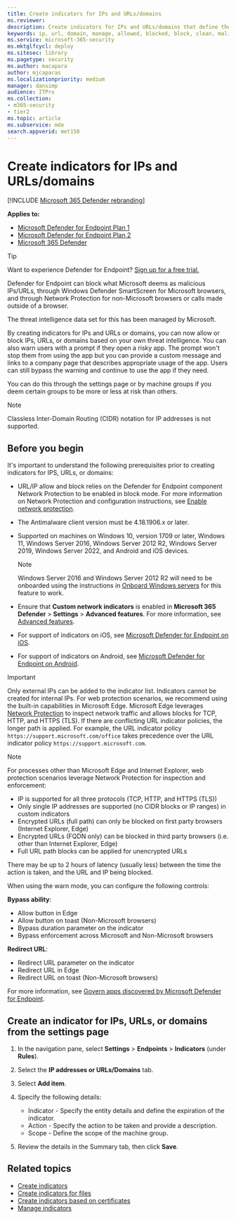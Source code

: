 ```yaml
---
title: Create indicators for IPs and URLs/domains
ms.reviewer:
description: Create indicators for IPs and URLs/domains that define the detection, prevention, and exclusion of entities.
keywords: ip, url, domain, manage, allowed, blocked, block, clean, malicious, file hash, ip address, urls, domain
ms.service: microsoft-365-security
ms.mktglfcycl: deploy
ms.sitesec: library
ms.pagetype: security
ms.author: macapara
author: mjcaparas
ms.localizationpriority: medium
manager: dansimp
audience: ITPro
ms.collection: 
- m365-security
- tier2
ms.topic: article
ms.subservice: mde
search.appverid: met150
---
```


# Create indicators for IPs and URLs/domains

[!INCLUDE [Microsoft 365 Defender rebranding](../../includes/microsoft-defender.md)]

**Applies to:**
- [Microsoft Defender for Endpoint Plan 1](https://go.microsoft.com/fwlink/p/?linkid=2154037)
- [Microsoft Defender for Endpoint Plan 2](https://go.microsoft.com/fwlink/p/?linkid=2154037)
- [Microsoft 365 Defender](https://go.microsoft.com/fwlink/?linkid=2118804)

> [!TIP]
> Want to experience Defender for Endpoint? [Sign up for a free trial.](https://www.microsoft.com/WindowsForBusiness/windows-atp?ocid=docs-wdatp-automationexclusionlist-abovefoldlink)

Defender for Endpoint can block what Microsoft deems as malicious IPs/URLs, through Windows Defender SmartScreen for Microsoft browsers, and through Network Protection for non-Microsoft browsers or calls made outside of a browser.

The threat intelligence data set for this has been managed by Microsoft.

By creating indicators for IPs and URLs or domains, you can now allow or block IPs, URLs, or domains based on your own threat intelligence. You can also warn users with a prompt if they open a risky app. The prompt won't stop  them from using the app but you can provide a custom message and links to a company page that describes appropriate usage of the app. Users can still bypass the warning and continue to use the app if they need.

You can do this through the settings page or by machine groups if you deem certain groups to be more or less at risk than others.

> [!NOTE]
> Classless Inter-Domain Routing (CIDR) notation for IP addresses is not supported.

## Before you begin

It's important to understand the following prerequisites prior to creating indicators for IPS, URLs, or domains:

- URL/IP allow and block relies on the Defender for Endpoint component Network Protection to be enabled in block mode. For more information on Network Protection and configuration instructions, see [Enable network protection](enable-network-protection.md).
- The Antimalware client version must be 4.18.1906.x or later. 
- Supported on machines on Windows 10, version 1709 or later, Windows 11, Windows Server 2016, Windows Server 2012 R2, Windows Server 2019, Windows Server 2022, and Android and iOS devices.

    > [!NOTE]
    > Windows Server 2016 and Windows Server 2012 R2 will need to be onboarded using the instructions in [Onboard Windows servers](configure-server-endpoints.md#windows-server-2012-r2-and-windows-server-2016) for this feature to work.

- Ensure that **Custom network indicators** is enabled in **Microsoft 365 Defender** \> **Settings** \> **Advanced features**. For more information, see [Advanced features](advanced-features.md).
- For support of indicators on iOS, see [Microsoft Defender for Endpoint on iOS](/microsoft-365/security/defender-endpoint/ios-configure-features#configure-custom-indicators).
- For support of indicators on Android, see [Microsoft Defender for Endpoint on Android](/microsoft-365/security/defender-endpoint/android-configure#configure-custom-indicators).

> [!IMPORTANT]
> Only external IPs can be added to the indicator list. Indicators cannot be created for internal IPs.
> For web protection scenarios, we recommend using the built-in capabilities in Microsoft Edge. Microsoft Edge leverages [Network Protection](network-protection.md) to inspect network traffic and allows blocks for TCP, HTTP, and HTTPS (TLS).
> If there are conflicting URL indicator policies, the longer path is applied. For example, the URL indicator policy `https://support.microsoft.com/office` takes precedence over the URL indicator policy `https://support.microsoft.com`.

> [!NOTE]
> For processes other than Microsoft Edge and Internet Explorer, web protection scenarios leverage Network Protection for inspection and enforcement:
>
> - IP is supported for all three protocols (TCP, HTTP, and HTTPS (TLS))
> - Only single IP addresses are supported (no CIDR blocks or IP ranges) in custom indicators
> - Encrypted URLs (full path) can only be blocked on first party browsers (Internet Explorer, Edge)
> - Encrypted URLs (FQDN only) can be blocked in third party browsers (i.e. other than Internet Explorer, Edge)
> - Full URL path blocks can be applied for unencrypted URLs
>
> There may be up to 2 hours of latency (usually less) between the time the action is taken, and the URL and IP being blocked.

When using the warn mode, you can configure the following controls:

**Bypass ability**:

- Allow button in Edge
- Allow button on toast (Non-Microsoft browsers)
- Bypass duration parameter on the indicator
- Bypass enforcement across Microsoft and Non-Microsoft browsers

**Redirect URL**:

- Redirect URL parameter on the indicator
- Redirect URL in Edge
- Redirect URL on toast (Non-Microsoft browsers)

For more information, see [Govern apps discovered by Microsoft Defender for Endpoint](/cloud-app-security/mde-govern).

## Create an indicator for IPs, URLs, or domains from the settings page

1. In the navigation pane, select **Settings** \> **Endpoints** \> **Indicators** (under **Rules**).

2. Select the **IP addresses or URLs/Domains** tab.

3. Select **Add item**.

4. Specify the following details:
   - Indicator - Specify the entity details and define the expiration of the indicator.
   - Action - Specify the action to be taken and provide a description.
   - Scope - Define the scope of the machine group.

5. Review the details in the Summary tab, then click **Save**.

## Related topics

- [Create indicators](manage-indicators.md)
- [Create indicators for files](indicator-file.md)
- [Create indicators based on certificates](indicator-certificates.md)
- [Manage indicators](indicator-manage.md)

